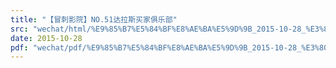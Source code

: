```yaml
---
title: "【冒刺影院】NO.51达拉斯买家俱乐部"
src: "wechat/html/%E9%85%B7%E5%84%BF%E8%AE%BA%E5%9D%9B_2015-10-28_%E3%80%90%E5%86%92%E5%88%BA%E5%BD%B1%E9%99%A2%E3%80%91NO.51%E8%BE%BE%E6%8B%89%E6%96%AF%E4%B9%B0%E5%AE%B6%E4%BF%B1%E4%B9%90%E9%83%A8.html"
date: 2015-10-28
pdf: "wechat/pdf/%E9%85%B7%E5%84%BF%E8%AE%BA%E5%9D%9B_2015-10-28_%E3%80%90%E5%86%92%E5%88%BA%E5%BD%B1%E9%99%A2%E3%80%91NO.51%E8%BE%BE%E6%8B%89%E6%96%AF%E4%B9%B0%E5%AE%B6%E4%BF%B1%E4%B9%90%E9%83%A8.pdf"
---
```


